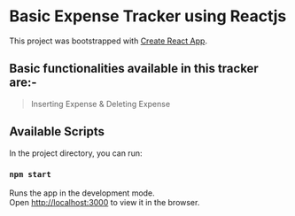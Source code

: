 # Basic Expense Tracker using Reactjs

This project was bootstrapped with [Create React App](https://github.com/facebook/create-react-app).

## Basic functionalities available in this tracker are:-
> Inserting Expense &
> Deleting Expense

## Available Scripts

In the project directory, you can run:

### `npm start`

Runs the app in the development mode.\
Open [http://localhost:3000](http://localhost:3000) to view it in the browser.

